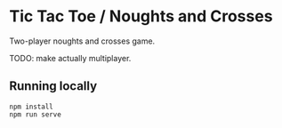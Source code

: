 # Tic Tac Toe / Noughts and Crosses

Two-player noughts and crosses game.

TODO: make actually multiplayer.

## Running locally

```
npm install
npm run serve
```
